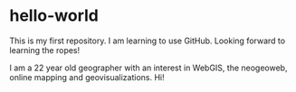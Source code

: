 # hello-world
This is my first repository. I am learning to use GitHub. Looking forward to learning the ropes!

I am a 22 year old geographer with an interest in WebGIS, the neogeoweb, online mapping and geovisualizations. Hi!
